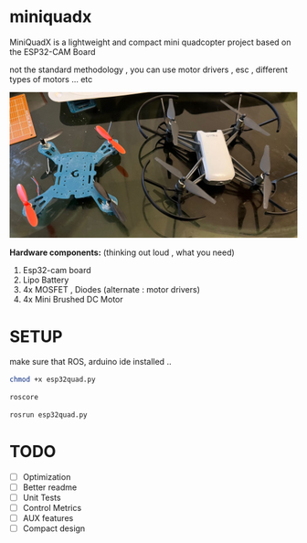 # miniquadx

MiniQuadX is a lightweight and compact mini quadcopter project based on the ESP32-CAM Board 

not the standard methodology , you can use motor drivers , esc , different types of motors ... etc 

![MiniQuadX](/media/miniquad.jpeg)

**Hardware components:**
(thinking out loud , what you need)
  1. Esp32-cam board
  2. Lipo Battery
  3. 4x MOSFET , Diodes (alternate :  motor drivers)
  5. 4x Mini Brushed DC Motor

# SETUP 
 
 make sure that ROS, arduino ide installed ..

```bash
chmod +x esp32quad.py
```

```bash
roscore
```

```bash
rosrun esp32quad.py
```

# TODO
-[ ] Optimization
-[ ] Better readme
-[ ] Unit Tests
-[ ] Control Metrics
-[ ] AUX features 
-[ ] Compact design

